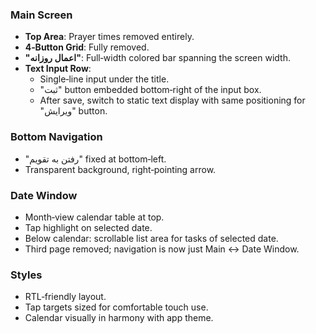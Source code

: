 ### Main Screen
- **Top Area**: Prayer times removed entirely.
- **4‑Button Grid**: Fully removed.
- **"اعمال روزانه"**: Full‑width colored bar spanning the screen width.
- **Text Input Row**:
  - Single‑line input under the title.
  - "ثبت" button embedded bottom‑right of the input box.
  - After save, switch to static text display with same positioning for "ویرایش" button.

### Bottom Navigation
- "رفتن به تقویم" fixed at bottom‑left.
- Transparent background, right‑pointing arrow.

### Date Window
- Month‑view calendar table at top.
- Tap highlight on selected date.
- Below calendar: scrollable list area for tasks of selected date.
- Third page removed; navigation is now just Main ↔ Date Window.

### Styles
- RTL‑friendly layout.
- Tap targets sized for comfortable touch use.
- Calendar visually in harmony with app theme.